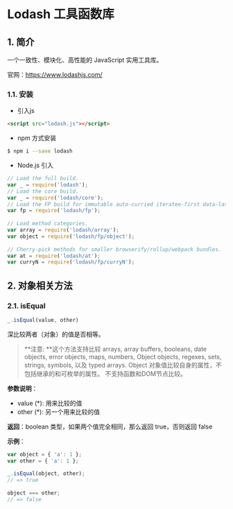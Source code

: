 # Lodash 工具函数库

## 1. 简介

一个一致性、模块化、高性能的 JavaScript 实用工具库。

官网：https://www.lodashjs.com/

### 1.1. 安装

- 引入js

```html
<script src="lodash.js"></script>
```

- npm 方式安装

```bash
$ npm i --save lodash
```

- Node.js 引入

```js
// Load the full build.
var _ = require('lodash');
// Load the core build.
var _ = require('lodash/core');
// Load the FP build for immutable auto-curried iteratee-first data-last methods.
var fp = require('lodash/fp');
 
// Load method categories.
var array = require('lodash/array');
var object = require('lodash/fp/object');
 
// Cherry-pick methods for smaller browserify/rollup/webpack bundles.
var at = require('lodash/at');
var curryN = require('lodash/fp/curryN');
```

## 2. 对象相关方法

### 2.1. isEqual

```js
_.isEqual(value, other)
```

深比较两者（对象）的值是否相等。

> **注意: **这个方法支持比较 arrays, array buffers, booleans, date objects, error objects, maps, numbers, Object objects, regexes, sets, strings, symbols, 以及 typed arrays. Object 对象值比较自身的属性，不包括继承的和可枚举的属性。 不支持函数和DOM节点比较。

**参数说明**：

- value (*): 用来比较的值
- other (*): 另一个用来比较的值

**返回**：boolean 类型，如果两个值完全相同，那么返回 true，否则返回 false

**示例**：

```js
var object = { 'a': 1 };
var other = { 'a': 1 };
 
_.isEqual(object, other);
// => true
 
object === other;
// => false
```
